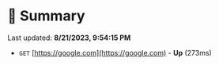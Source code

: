 # 📖 Summary
Last updated: **8/21/2023, 9:54:15 PM**

- `GET` [https://google.com](https://google.com) - **Up** (273ms)
